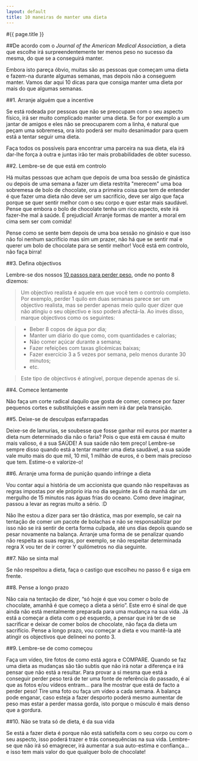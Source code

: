 ```yaml
---
layout: default
title: 10 maneiras de manter uma dieta
---
```


#{{ page.title }}

##De acordo com o _Journal of the American Medical Association_, a dieta que escolhe irá surpreendentemente ter menos peso no sucesso da mesma, do que se a conseguirá manter.

Embora isto pareça óbvio, muitas são as pessoas que começam uma dieta e fazem-na durante algumas semanas, mas depois não a conseguem manter. Vamos dar aqui 10 dicas para que consiga manter uma dieta por mais do que algumas semanas.

##1. Arranje alguém que a incentive

Se está rodeada por pessoas que não se preocupam com o seu aspecto físico, irá ser muito complicado manter uma dieta. Se for por exemplo a um jantar de amigos e eles não se preocuparem com a linha, é natural que peçam uma sobremesa, ora isto poderá ser muito desanimador para quem está a tentar seguir uma dieta.

Faça todos os possíveis para encontrar uma parceira na sua dieta, ela irá dar-lhe força à outra e juntas irão ter mais probabilidades de obter sucesso.

##2. Lembre-se de que está em controlo

Há muitas pessoas que acham que depois de uma boa sessão de ginástica ou depois de uma semana a fazer um dieta restrita "merecem" uma boa sobremesa de bolo de chocolate, ora a primeira coisa que tem de entender é que fazer uma dieta não deve ser um sacrifício, deve ser algo que faça porque se quer sentir melhor com o seu corpo e quer estar mais saudável. Pense que embora o bolo de chocolate tenha um rico aspecto, este irá fazer-lhe mal à saúde. É prejudicial! Arranje formas de manter a moral em cima sem ser com comida!

Pense como se sente bem depois de uma boa sessão no ginásio e que isso não foi nenhum sacrifício mas sim um prazer, não há que se sentir mal e querer um bolo de chocolate para se sentir melhor! Você está em controlo, não faça birra!

##3. Defina objectivos

Lembre-se dos nossos [10 passos para perder peso](http://www.dietas.pt/10-passos-para-perder-peso), onde no ponto 8 dizemos:

> Um objectivo realista é aquele em que você tem o controlo completo. Por exemplo, perder 1 quilo em duas semanas parece ser um objectivo realista, mas se perder apenas meio quilo quer dizer que não atingiu o seu objectivo e isso poderá afectá-la. Ao invés disso, marque objectivos como os seguintes:

> * Beber 8 copos de água por dia;
> * Manter um diário do que como, com quantidades e calorias;
> * Não comer açúcar durante a semana;
> * Fazer refeições com taxas glicémicas baixas;
> * Fazer exercício 3 a 5 vezes por semana, pelo menos durante 30 minutos;
> * etc.

> Este tipo de objectivos é atingível, porque depende apenas de si.

##4. Comece lentamente

Não faça um corte radical daquilo que gosta de comer, comece por fazer pequenos cortes e substituições e assim nem irá dar pela transição.

##5. Deixe-se de desculpas esfarrapadas

Deixe-se de lamurias, se soubesse que fosse ganhar mil euros por manter a dieta num determinado dia não o faria? Pois o que está em causa é muito mais valioso, é a sua SAÚDE! A sua saúde não tem preço! Lembre-se sempre disso quando está a tentar manter uma dieta saudável, a sua saúde vale muito mais do que mil, 10 mil, 1 milhão de euros, é o bem mais precioso que tem. Estime-o e valorize-o!

##6. Arranje uma forma de punição quando infringe a dieta

Vou contar aqui a história de um accionista que quando não respeitavas as regras impostas por ele próprio iria no dia seguinte às 6 da manhã dar um mergulho de 15 minutos nas águas frias do oceano. Como deve imaginar, passou a levar as regras muito a sério. :D

Não lhe estou a dizer para ser tão drástica, mas por exemplo, se cair na tentação de comer um pacote de bolachas e não se responsabilizar por isso não se irá sentir de certa forma culpada, até uns dias depois quando se pesar novamente na balança. Arranje uma forma de se penalizar quando não respeita as suas regras, por exemplo, se não respeitar determinada regra X vou ter de ir correr Y quilómetros no dia seguinte.

##7. Não se sinta mal

Se não respeitou a dieta, faça o castigo que escolheu no passo 6 e siga em frente.

##8. Pense a longo prazo

Não caia na tentação de dizer, “só hoje é que vou comer o bolo de chocolate, amanhã é que começo a dieta a sério”. Este erro é sinal de que ainda não está mentalmente preparada para uma mudança na sua vida. Já está a começar a dieta com o pé esquerdo, a pensar que irá ter de se sacrificar e deixar de comer bolos de chocolate, não faça da dieta um sacrifício. Pense a longo prazo, vou começar a dieta e vou mantê-la até atingir os objectivos que delineei no ponto 3.

##9. Lembre-se de como começou

Faça um vídeo, tire fotos de como está agora e COMPARE. Quando se faz uma dieta as mudanças são tão subtis que não irá notar a diferença e irá pensar que não está a resultar. Para provar a si mesma que está a conseguir perder peso terá de ter uma fonte de referência do passado, é aí que as fotos e/ou vídeos entram… para lhe mostrar que está de facto a perder peso! Tire uma foto ou faça um vídeo a cada semana. A balança pode enganar, caso esteja a fazer desporto poderá mesmo aumentar de peso mas estar a perder massa gorda, isto porque o músculo é mais denso que a gordura.

##10. Não se trata só de dieta, é da sua vida

Se está a fazer dieta é porque não está satisfeita com o seu corpo ou com o seu aspecto, isso poderá trazer e trás consequências na sua vida. Lembre-se que não irá só emagrecer, irá aumentar a sua auto-estima e confiança… e isso tem mais valor do que qualquer bolo de chocolate!